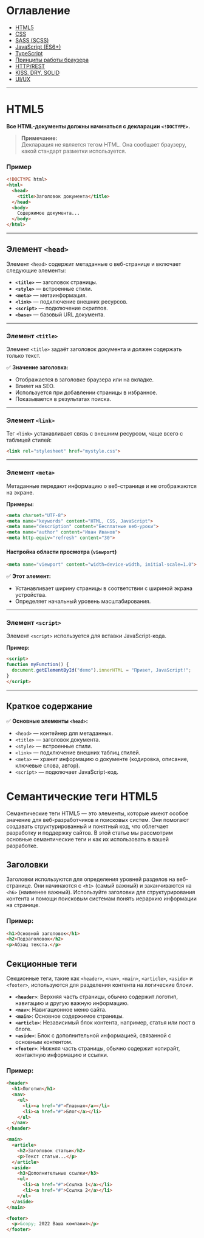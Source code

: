 # Оглавление

- [HTML5](#html5)
- [CSS](#css)
- [SASS (SCSS)](#sass-scss)
- [JavaScript (ES6+)](#javascript-es6)
- [TypeScript](#typescript)
- [Принципы работы браузера](#принципы-работы-браузера)
- [HTTP/REST](#httprest)
- [KISS, DRY, SOLID](#kiss-dry-solid)
- [UI/UX](#uiux)

---

# HTML5

**Все HTML-документы должны начинаться с декларации `<!DOCTYPE>`.**

> **Примечание:**  
> Декларация не является тегом HTML. Она сообщает браузеру, какой стандарт разметки используется.

### Пример

```html
<!DOCTYPE html>
<html>
  <head>
    <title>Заголовок документа</title>
  </head>
  <body>
    Содержимое документа...
  </body>
</html>
```

---

## Элемент `<head>`

Элемент `<head>` содержит метаданные о веб-странице и включает следующие элементы:

- **`<title>`** — заголовок страницы.
- **`<style>`** — встроенные стили.
- **`<meta>`** — метаинформация.
- **`<link>`** — подключение внешних ресурсов.
- **`<script>`** — подключение скриптов.
- **`<base>`** — базовый URL документа.

---

### Элемент `<title>`

Элемент `<title>` задаёт заголовок документа и должен содержать только текст.

✅ **Значение заголовка:**

- Отображается в заголовке браузера или на вкладке.
- Влияет на SEO.
- Используется при добавлении страницы в избранное.
- Показывается в результатах поиска.

---

### Элемент `<link>`

Тег `<link>` устанавливает связь с внешним ресурсом, чаще всего с таблицей стилей:

```html
<link rel="stylesheet" href="mystyle.css">
```

---

### Элемент `<meta>`

Метаданные передают информацию о веб-странице и не отображаются на экране.

**Примеры:**

```html
<meta charset="UTF-8">
<meta name="keywords" content="HTML, CSS, JavaScript">
<meta name="description" content="Бесплатные веб-уроки">
<meta name="author" content="Иван Иванов">
<meta http-equiv="refresh" content="30">
```

#### Настройка области просмотра (`viewport`)

```html
<meta name="viewport" content="width=device-width, initial-scale=1.0">
```

✅ **Этот элемент:**

- Устанавливает ширину страницы в соответствии с шириной экрана устройства.
- Определяет начальный уровень масштабирования.

---

### Элемент `<script>`

Элемент `<script>` используется для вставки JavaScript-кода.

**Пример:**

```html
<script>
function myFunction() {
  document.getElementById("demo").innerHTML = "Привет, JavaScript!";
}
</script>
```

---

## Краткое содержание

✅ **Основные элементы `<head>`:**

- `<head>` — контейнер для метаданных.
- `<title>` — заголовок документа.
- `<style>` — встроенные стили.
- `<link>` — подключение внешних таблиц стилей.
- `<meta>` — хранит информацию о документе (кодировка, описание, ключевые слова, автор).
- `<script>` — подключает JavaScript-код.

# Семантические теги HTML5

Семантические теги HTML5 — это элементы, которые имеют особое значение для веб-разработчиков и поисковых систем. Они помогают создавать структурированный и понятный код, что облегчает разработку и поддержку сайтов. В этой статье мы рассмотрим основные семантические теги и как их использовать в вашей разработке.

## Заголовки

Заголовки используются для определения уровней разделов на веб-странице. Они начинаются с `<h1>` (самый важный) и заканчиваются на `<h6>` (наименее важный). Используйте заголовки для структурирования контента и помощи поисковым системам понять иерархию информации на странице.

### Пример:

```html
<h1>Основной заголовок</h1>
<h2>Подзаголовок</h2>
<p>Абзац текста.</p>
```

## Секционные теги

Секционные теги, такие как `<header>`, `<nav>`, `<main>`, `<article>`, `<aside>` и `<footer>`, используются для разделения контента на логические блоки.

- **`<header>`**: Верхняя часть страницы, обычно содержит логотип, навигацию и другую важную информацию.
- **`<nav>`**: Навигационное меню сайта.
- **`<main>`**: Основное содержимое страницы.
- **`<article>`**: Независимый блок контента, например, статья или пост в блоге.
- **`<aside>`**: Блок с дополнительной информацией, связанной с основным контентом.
- **`<footer>`**: Нижняя часть страницы, обычно содержит копирайт, контактную информацию и ссылки.

### Пример:

```html
<header>
  <h1>Логотип</h1>
  <nav>
    <ul>
      <li><a href="#">Главная</a></li>
      <li><a href="#">Блог</a></li>
    </ul>
  </nav>
</header>

<main>
  <article>
    <h2>Заголовок статьи</h2>
    <p>Текст статьи...</p>
  </article>
  <aside>
    <h3>Дополнительные ссылки</h3>
    <ul>
      <li><a href="#">Ссылка 1</a></li>
      <li><a href="#">Ссылка 2</a></li>
    </ul>
  </aside>
</main>

<footer>
  <p>&copy; 2022 Ваша компания</p>
</footer>
```
